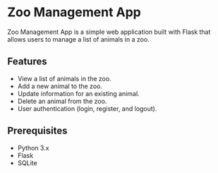 # Zoo Management App

Zoo Management App is a simple web application built with Flask that allows users to manage a list of animals in a zoo.

## Features

- View a list of animals in the zoo.
- Add a new animal to the zoo.
- Update information for an existing animal.
- Delete an animal from the zoo.
- User authentication (login, register, and logout).

## Prerequisites

- Python 3.x
- Flask
- SQLite

